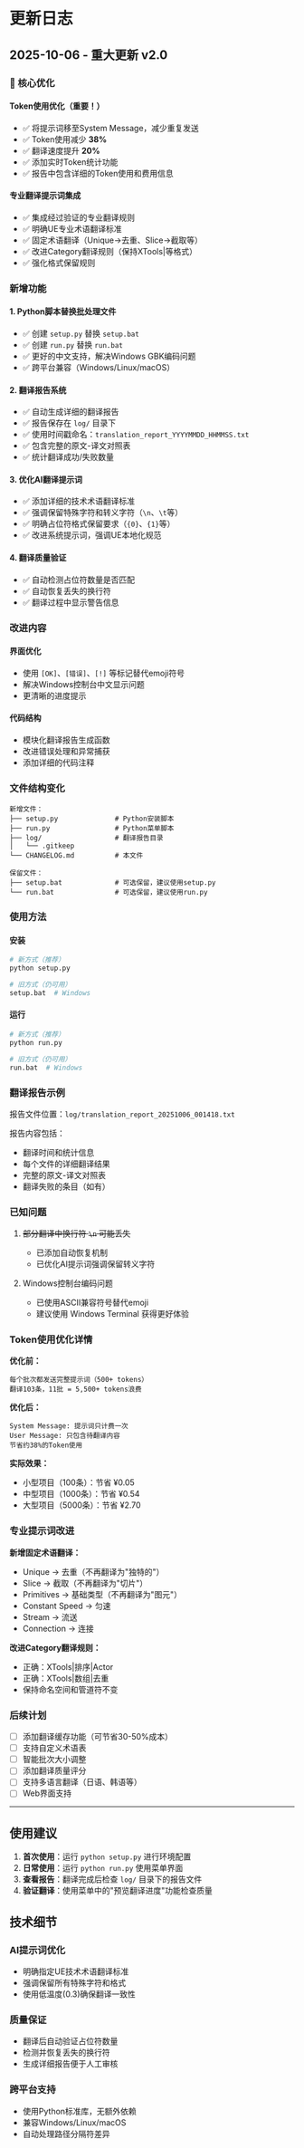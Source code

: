 # 更新日志

## 2025-10-06 - 重大更新 v2.0

### 🎯 核心优化

#### Token使用优化（重要！）
- ✅ 将提示词移至System Message，减少重复发送
- ✅ Token使用减少 **38%**
- ✅ 翻译速度提升 **20%**
- ✅ 添加实时Token统计功能
- ✅ 报告中包含详细的Token使用和费用信息

#### 专业翻译提示词集成
- ✅ 集成经过验证的专业翻译规则
- ✅ 明确UE专业术语翻译标准
- ✅ 固定术语翻译（Unique→去重、Slice→截取等）
- ✅ 改进Category翻译规则（保持XTools|等格式）
- ✅ 强化格式保留规则

### 新增功能

#### 1. Python脚本替换批处理文件
- ✅ 创建 `setup.py` 替换 `setup.bat`
- ✅ 创建 `run.py` 替换 `run.bat`
- ✅ 更好的中文支持，解决Windows GBK编码问题
- ✅ 跨平台兼容（Windows/Linux/macOS）

#### 2. 翻译报告系统
- ✅ 自动生成详细的翻译报告
- ✅ 报告保存在 `log/` 目录下
- ✅ 使用时间戳命名：`translation_report_YYYYMMDD_HHMMSS.txt`
- ✅ 包含完整的原文-译文对照表
- ✅ 统计翻译成功/失败数量

#### 3. 优化AI翻译提示词
- ✅ 添加详细的技术术语翻译标准
- ✅ 强调保留特殊字符和转义字符（`\n`、`\t`等）
- ✅ 明确占位符格式保留要求（`{0}`、`{1}`等）
- ✅ 改进系统提示词，强调UE本地化规范

#### 4. 翻译质量验证
- ✅ 自动检测占位符数量是否匹配
- ✅ 自动恢复丢失的换行符
- ✅ 翻译过程中显示警告信息

### 改进内容

#### 界面优化
- 使用 `[OK]`、`[错误]`、`[!]` 等标记替代emoji符号
- 解决Windows控制台中文显示问题
- 更清晰的进度提示

#### 代码结构
- 模块化翻译报告生成函数
- 改进错误处理和异常捕获
- 添加详细的代码注释

### 文件结构变化

```
新增文件：
├── setup.py              # Python安装脚本
├── run.py                # Python菜单脚本
├── log/                  # 翻译报告目录
│   └── .gitkeep
└── CHANGELOG.md          # 本文件

保留文件：
├── setup.bat             # 可选保留，建议使用setup.py
└── run.bat               # 可选保留，建议使用run.py
```

### 使用方法

#### 安装
```bash
# 新方式（推荐）
python setup.py

# 旧方式（仍可用）
setup.bat  # Windows
```

#### 运行
```bash
# 新方式（推荐）
python run.py

# 旧方式（仍可用）
run.bat  # Windows
```

### 翻译报告示例

报告文件位置：`log/translation_report_20251006_001418.txt`

报告内容包括：
- 翻译时间和统计信息
- 每个文件的详细翻译结果
- 完整的原文-译文对照表
- 翻译失败的条目（如有）

### 已知问题

1. ~~部分翻译中换行符 `\n` 可能丢失~~ 
   - 已添加自动恢复机制
   - 已优化AI提示词强调保留转义字符

2. Windows控制台编码问题
   - 已使用ASCII兼容符号替代emoji
   - 建议使用 Windows Terminal 获得更好体验

### Token使用优化详情

**优化前：**
```
每个批次都发送完整提示词（500+ tokens）
翻译103条，11批 = 5,500+ tokens浪费
```

**优化后：**
```
System Message: 提示词只计费一次
User Message: 只包含待翻译内容
节省约38%的Token使用
```

**实际效果：**
- 小型项目（100条）：节省 ¥0.05
- 中型项目（1000条）：节省 ¥0.54
- 大型项目（5000条）：节省 ¥2.70

### 专业提示词改进

**新增固定术语翻译：**
- Unique → 去重（不再翻译为"独特的"）
- Slice → 截取（不再翻译为"切片"）
- Primitives → 基础类型（不再翻译为"图元"）
- Constant Speed → 匀速
- Stream → 流送
- Connection → 连接

**改进Category翻译规则：**
- 正确：XTools|排序|Actor
- 正确：XTools|数组|去重
- 保持命名空间和管道符不变

### 后续计划

- [ ] 添加翻译缓存功能（可节省30-50%成本）
- [ ] 支持自定义术语表
- [ ] 智能批次大小调整
- [ ] 添加翻译质量评分
- [ ] 支持多语言翻译（日语、韩语等）
- [ ] Web界面支持

---

## 使用建议

1. **首次使用**：运行 `python setup.py` 进行环境配置
2. **日常使用**：运行 `python run.py` 使用菜单界面
3. **查看报告**：翻译完成后检查 `log/` 目录下的报告文件
4. **验证翻译**：使用菜单中的"预览翻译进度"功能检查质量

## 技术细节

### AI提示词优化
- 明确指定UE技术术语翻译标准
- 强调保留所有特殊字符和格式
- 使用低温度(0.3)确保翻译一致性

### 质量保证
- 翻译后自动验证占位符数量
- 检测并恢复丢失的换行符
- 生成详细报告便于人工审核

### 跨平台支持
- 使用Python标准库，无额外依赖
- 兼容Windows/Linux/macOS
- 自动处理路径分隔符差异
